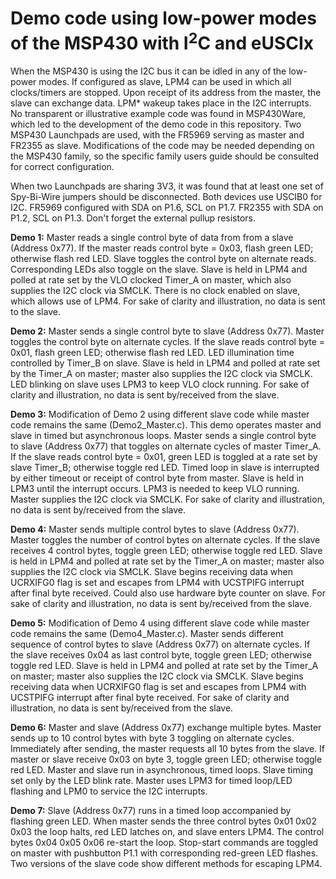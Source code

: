 # Demo code using low-power modes of the MSP430 with I<sup>2</sup>C and eUSCIx
 <p>When the MSP430 is using the I2C bus it can be idled in any of the low-power modes. If configured as slave, LPM4 can be used in which all clocks/timers are stopped. Upon receipt of its address from the master, the slave can exchange data. LPM* wakeup takes place in the I2C interrupts. No transparent or illustrative example code was found in MSP430Ware, which led to the development of the demo code in this repository. Two MSP430 Launchpads are used, with the FR5969 serving as master and FR2355 as slave. Modifications of the code may be needed depending on the MSP430 family, so the specific family users guide should be consulted for correct configuration.
 
 <p>When two Launchpads are sharing 3V3, it was found that at least one set of Spy-Bi-Wire jumpers should be disconnected. Both devices use USCIB0 for I2C. FR5969 configured with SDA on P1.6, SCL on P1.7. FR2355 with SDA on P1.2, SCL on P1.3. Don't forget the external pullup resistors.
  
  <p><b>Demo 1:</b> Master reads a single control byte of data from from a slave (Address 0x77). If the master reads control byte = 0x03, flash green LED; otherwise flash red LED. Slave toggles the control byte on alternate reads. Corresponding LEDs also toggle on the slave. Slave is held in LPM4 and polled at rate set by the VLO clocked Timer_A on master, which also supplies the I2C clock via SMCLK. There is no clock enabled on slave, which allows use of LPM4. For sake of clarity and illustration, no data is sent to the slave.
 
  <p><b>Demo 2:</b> Master sends a single control byte to slave (Address 0x77). Master toggles the control byte on alternate cycles. If the slave reads control byte = 0x01, flash green LED; otherwise flash red LED. LED illumination time controlled by Timer_B on slave. Slave is held in LPM4 and polled at rate set by the Timer_A on master; master also supplies the I2C clock via SMCLK. LED blinking on slave uses LPM3 to keep VLO clock running. For sake of clarity and illustration, no data is sent by/received from the slave.
 
 <p><b>Demo 3:</b> Modification of Demo 2 using different slave code while master code remains the same (Demo2_Master.c). This demo operates master and slave in timed but asynchronous loops. Master sends a single control byte to slave (Address 0x77) that toggles on alternate cycles of master Timer_A. If the slave reads control byte = 0x01, green LED is toggled at a rate set by slave Timer_B; otherwise toggle red LED. Timed loop in slave is interrupted by either timeout or receipt of control byte from master. Slave is held in LPM3 until the interrupt occurs. LPM3 is needed to keep VLO running. Master supplies the I2C clock via SMCLK. For sake of clarity and illustration, no data is sent by/received from the slave.
 
  <p><b>Demo 4:</b> Master sends multiple control bytes to slave (Address 0x77). Master toggles the number of control bytes on alternate cycles. If the slave receives 4 control bytes, toggle green LED; otherwise toggle red LED. Slave is held in LPM4 and polled at rate set by the Timer_A on master; master also supplies the I2C clock via SMCLK. Slave begins receiving data when UCRXIFG0 flag is set and escapes from LPM4 with UCSTPIFG interrupt after final byte received. Could also use hardware byte counter on slave. For sake of clarity and illustration, no data is sent by/received from the slave.
 
 <p><b>Demo 5:</b> Modification of Demo 4 using different slave code while master code remains the same (Demo4_Master.c). Master sends different sequence of control bytes to slave (Address 0x77) on alternate cycles. If the slave receives 0x04 as last control byte, toggle green LED; otherwise toggle red LED. Slave is held in LPM4 and polled at rate set by the Timer_A on master; master also supplies the I2C clock via SMCLK. Slave begins receiving data when UCRXIFG0 flag is set and escapes from LPM4 with UCSTPIFG interrupt after final byte received. For sake of clarity and illustration, no data is sent by/received from the slave. 
  
<p><b>Demo 6:</b> Master and slave (Address 0x77) exchange multiple bytes. Master sends up to 10 control bytes with byte 3 toggling on alternate cycles. Immediately after sending, the master requests all 10 bytes from the slave. If master or slave receive 0x03 on byte 3, toggle green LED; otherwise toggle red LED. Master and slave run in asynchronous, timed loops. Slave timing set only by the LED blink rate. Master uses LPM3 for timed loop/LED flashing and LPM0 to service the I2C interrupts.
 
 <p><b>Demo 7:</b> Slave (Address 0x77) runs in a timed loop accompanied by flashing green LED. When master sends the three control bytes 0x01 0x02 0x03 the loop halts, red LED latches on, and slave enters LPM4. The control bytes 0x04 0x05 0x06 re-start the loop. Stop-start commands are toggled on master with pushbutton P1.1 with corresponding red-green LED flashes. Two versions of the slave code show different methods for escaping LPM4.
 
